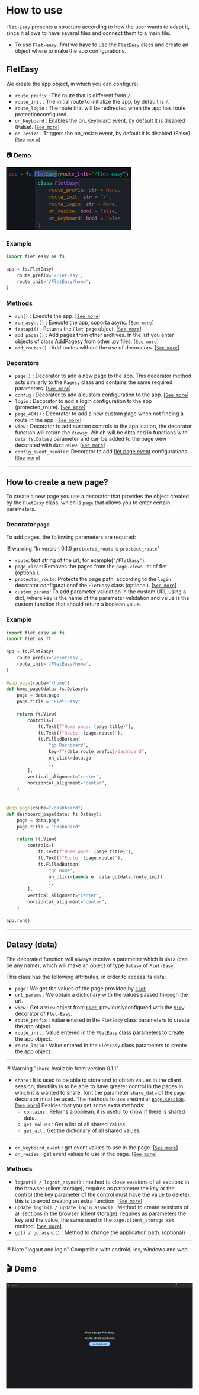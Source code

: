 # How to use

`Flet-Easy` presents a structure according to how the user wants to adapt it, since it allows to have several files and connect them to a main file.

* To use `Flet-easy`, first we have to use the `FletEasy` class and create an object where to make the app configurations.

## FletEasy

We create the app object, in which you can configure:

* `route_prefix` : The route that is different from `/`.
* `route_init` : The initial route to initialize the app, by default is `/`.
* `route_login` : The route that will be redirected when the app has route protectionconfigured.
* `on_Keyboard` : Enables the on_Keyboard event, by default it is disabled (False). [[`See more`]](/flet-easy/0.1.0/events/keyboard-event/)
* `on_resize` : Triggers the on_resize event, by default it is disabled (False). [[`See more`]](/flet-easy/0.1.0/events/on-resize/)

### 📷 **Demo**

![FletEasy](assets/images/v0.1.0/FletEasy.png "FletEasy")
  
### **Example**

```Python
import flet_easy as fs

app = fs.FletEasy(
    route_prefix='/FletEasy',
    route_init='/FletEasy/home',
)
```

### Methods

* `run()` : Execute the app. [[`See more`]](/flet-easy/0.1.0/run-the-app/#run)
* `run_async()` : Execute the app, soporta async. [[`See more`]](/flet-easy/0.1.0/run-the-app/#run_async)
* `fastapi()` : Returns the `Flet page` object. [[`See more`]](/flet-easy/0.1.0/run-the-app/use-with-fastapi/)
* `add_pages()` : Add pages from other archives. In the list you enter objects of class [AddPagesy](/flet-easy/0.1.0/add-pages/through-decorators/#addpagesy) from other .py files. [[`See more`]](/flet-easy/0.1.0/add-pages/through-decorators/#adding-pages)
* `add_routes()` : Add routes without the use of decorators. [[`See more`]](/flet-easy/0.1.0/add-pages/by-means-of-functions/#add-routes)

### Decorators

* `page()` : Decorator to add a new page to the app. This decorator method acts similarly to the `Pagesy` class and contains the same required parameters. [[`See more`]](/flet-easy/0.1.0/how-to-use/#decorator-page)
* `config` : Decorator to add a custom configuration to the app. [[`See more`]](/flet-easy/0.1.0/customized-app/general-settings/)
* `login` : Decorator to add a login configuration to the app (protected_route). [[`See more`]](/flet-easy/0.1.0/customized-app/route-protection/)
* `page_404()` : Decorator to add a new custom page when not finding a route in the app. [[`See more`]](/flet-easy/0.1.0/customized-app/page-404)
* `view` : Decorator to add custom controls to the application, the decorator function will return the `Viewsy`. Which will be obtained in functions with `data:fs.Datasy` parameter and can be added to the page view decorated with `data.view`. [[`See more`]](/flet-easy/0.1.0/customized-app/control-view-configuration/)
* `config_event_handler`: Decorator to add [flet page event](https://flet.dev/docs/controls/page/#events) configurations. [[`See more`]](/flet-easy/0.1.0/customized-app/events/)

---

## How to create a new page?

To create a new page you use a decorator that provides the object created by the `FletEasy` class, which is `page` that allows you to enter certain parameters.

### Decorator **`page`**

To add pages, the following parameters are required:

!!! warning "In version 0.1.0 `protected_route` is `proctect_route`"

* `route`: text string of the url, for example(`'/FletEasy'`).
* `page_clear`: Removes the pages from the `page.views` list of flet (optional).
* `protected_route`: Protects the page path, according to the `login` decorator configurationof the `FletEasy` class (optional). [[`See more`]](/flet-easy/0.1.0/customized-app/route-protection/)
* `custom_params`: To add parameter validation in the custom URL using a dict, where key is the name of the parameter validation and value is the custom function that should return a boolean value.

### **Example**

```Python hl_lines="4 9 29"
import flet_easy as fs
import flet as ft

app = fs.FletEasy(
    route_prefix='/FletEasy',
    route_init='/FletEasy/home',
)

@app.page(route="/home")
def home_page(data: fs.Datasy):
    page = data.page
    page.title = "Flet-Easy"

    return ft.View(
        controls=[
            ft.Text(f"Home page: {page.title}"),
            ft.Text(f"Route: {page.route}"),
            ft.FilledButton(
                "go Dashboard",
                key=f"{data.route_prefix}/dashboard",
                on_click=data.go
                ),
        ],
        vertical_alignment="center",
        horizontal_alignment="center",
    )


@app.page(route="/dashboard")
def dashboard_page(data: fs.Datasy):
    page = data.page
    page.title = "Dashboard"

    return ft.View(
        controls=[
            ft.Text(f"Home page: {page.title}"),
            ft.Text(f"Route: {page.route}"),
            ft.FilledButton(
                "go Home",
                on_click=lambda e: data.go(data.route_init)
                ),
        ],
        vertical_alignment="center",
        horizontal_alignment="center",
    )

app.run()
```

---

## Datasy (data)

The decorated function will always receive a parameter which is `data` (can be any name), which will make an object of type `Datasy` of `Flet-Easy`.

This class has the following attributes, in order to access its data:

* `page` : We get the values of the page provided by [`Flet`](https://flet.dev/docs/controls/page) .
* `url_params` : We obtain a dictionary with the values passed through the url.
* `view` : Get a `View` object from [`Flet`](https://flet.dev/docs/controls/view), previouslyconfigured with the [`View`](/flet-easy/0.1.0/customized-app/control-view-configuration/) decorator of `Flet-Easy`.
* `route_prefix` : Value entered in the `FletEasy` class parameters to create the app object.
* `route_init` : Value entered in the `FletEasy` class parameters to create the app object.
* `route_login` : Value entered in the `FletEasy` class parameters to create the app object.

---
!!! Warning "`share` Available from version 0.1.1"

* `share` : It is used to be able to store and to obtain values in the client session, theutility is to be able to have greater control in the pages in which it is wanted to share, forit the parameter `share_data` of the `page` decorator must be used. The methods to use aresimilar [`page.session`](https://flet.dev/docs/guides/python/session-storage). [[`See more`]](/flet-easy/0.1.0/data-sharing-between-pages/)
Besides that you get some extra methods:
  * `contains` : Returns a boolean, it is useful to know if there is shared data.
  * `get_values` : Get a list of all shared values.
  * `get_all` : Get the dictionary of all shared values.

---

* `on_keyboard_event` : get event values to use in the page. [[`See more`]](/flet-easy/0.1.0/events/keyboard-event/)
* `on_resize` : get event values to use in the page. [[`See more`]](/flet-easy/0.1.0/events/on-resize/)

### Methods

* `logaut() / logaut_async()` : method to close sessions of all sections in the browser (client storage), requires as parameter the key or the control (the key parameter of the control must have the value to delete), this is to avoid creating an extra function. [[`See more`]](/flet-easy/0.1.0/customized-app/route-protection/#logout)
* `update_login() / update_login_async()` : Method to create sessions of all sections in the browser (client storage), requires as parameters the key and the value, the same used in the `page.client_storage.set` method. [[`See more`]](/flet-easy/0.1.0/customized-app/route-protection/#login)
* `go() / go_async()` : Method to change the application path. (optional)

---

!!! Note "logaut and login"
    Compatible with android, ios, windows and web.

## 🎬 **Demo**

![alt video](assets/gifs/use-example.gif "use example")
